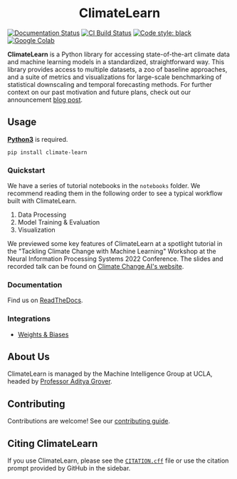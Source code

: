 <h1 align="center">ClimateLearn</h1>

[![Documentation Status](https://readthedocs.org/projects/climatelearn/badge/?version=latest)](https://climatelearn.readthedocs.io/en/latest/?badge=latest)
[![CI Build Status](https://github.com/aditya-grover/climate-learn/actions/workflows/ci.yaml/badge.svg)](https://github.com/aditya-grover/climate-learn/actions/workflows/ci.yaml)
[![Code style: black](https://img.shields.io/badge/code%20style-black-000000.svg)](https://github.com/psf/black)
[![Google Colab](https://colab.research.google.com/assets/colab-badge.svg)](https://colab.research.google.com/drive/1WiNEK1BHsiGzo_bT9Fcm8lea2H_ghNfa)

**ClimateLearn** is a Python library for accessing state-of-the-art climate data and machine learning models in a standardized, straightforward way. This library provides access to multiple datasets, a zoo of baseline approaches, and a suite of metrics and visualizations for large-scale benchmarking of statistical downscaling and temporal forecasting methods. For further context on our past motivation and future plans, check out our announcement [blog post](https://aditya-grover.github.io/blog/2023/climate-learn/).

## Usage

[**Python3**](https://www.python.org/) is required.
```
pip install climate-learn
```

### Quickstart
We have a series of tutorial notebooks in the `notebooks` folder. We recommend reading them in the following order to see a typical workflow built with ClimateLearn.
1. Data Processing
2. Model Training & Evaluation
3. Visualization

We previewed some key features of ClimateLearn at a spotlight tutorial in the "Tackling Climate Change with Machine Learning" Workshop at the Neural Information Processing Systems 2022 Conference. The slides and recorded talk can be found on [Climate Change AI's website](https://www.climatechange.ai/papers/neurips2022/114). 

### Documentation
Find us on [ReadTheDocs](https://climatelearn.readthedocs.io/).

### Integrations
- [Weights & Biases](https://wandb.ai/site)

## About Us
ClimateLearn is managed by the Machine Intelligence Group at UCLA, headed by [Professor Aditya Grover](https://aditya-grover.github.io).

## Contributing
Contributions are welcome! See our [contributing guide](https://github.com/aditya-grover/climate-learn/blob/main/CONTRIBUTING.md).

## Citing ClimateLearn
If you use ClimateLearn, please see the [`CITATION.cff`](https://github.com/aditya-grover/climate-learn/blob/main/CITATION.cff) file or use the citation prompt provided by GitHub in the sidebar.
